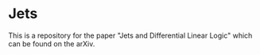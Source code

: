 # Jets
This is a repository for the paper "Jets and Differential Linear Logic" which can be found on the arXiv.

